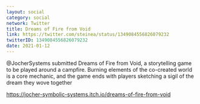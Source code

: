 ```yaml
---
layout: social
category: social
network: Twitter
title: Dreams of Fire from Void
link: https://twitter.com/steinea/status/1349084556826079232
twitterID: 1349084556826079232
date: 2021-01-12
---
```


@JocherSystems submitted Dreams of Fire from Void, a storytelling game to be played around a campfire. Burning elements of the co-created world is a core mechanic, and the game ends with players sketching a sigil of the dream they wove together

<https://jocher-symbolic-systems.itch.io/dreams-of-fire-from-void>
